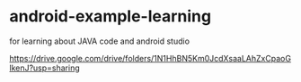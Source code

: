 # android-example-learning

for learning about JAVA code and android studio


https://drive.google.com/drive/folders/1N1HhBN5Km0JcdXsaaLAhZxCpaoGlkenJ?usp=sharing
